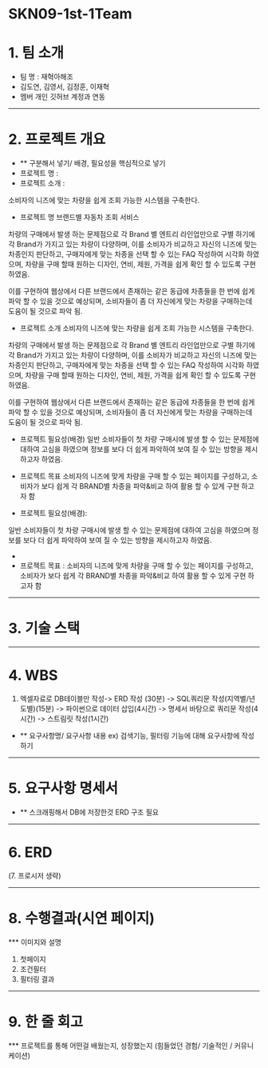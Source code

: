 # SKN09-1st-1Team

# 1. 팀 소개

- 팀 명 : 재혁아해조
- 김도연, 김영서, 김정훈, 이재혁
- 멤버 개인 깃허브 계정과 연동

---

# 2. 프로젝트 개요

- ** 구분해서 넣기/ 배경, 필요성을 핵심적으로 넣기
- 프로젝트 명 :
- 프로젝트 소개 :

소비자의 니즈에 맞는 차량을 쉽게 조회 가능한 시스템을 구축한다.


- 프로젝트 명
브랜드별 자동차 조회 서비스

차량의 구매에서 발생 하는 문제점으로 각 Brand 별 엔트리 라인업만으로 구별 하기에 각 Brand가 가지고 있는 차량이 다양하며, 이를 소비자가 비교하고 자신의 니즈에 맞는 차종인지 판단하고, 구매자에게 맞는 차종을 선택 할 수 있는 FAQ 작성하여 시각화 하였으며, 차량을 구매 할때 원하는 디자인, 연비, 제원, 가격을 쉽게 확인 할 수 있도록 구현하였음.


이를 구현하여 웹상에서 다른 브랜드에서 존재하는 같은 동급에 차종들을 한 번에 쉽게 파악 할 수 있을 것으로 예상되며, 소비자들이 좀 더 자신에게 맞는 차량을 구매하는데 도움이 될 것으로 파악 됨.


- 프로젝트 소개
소비자의 니즈에 맞는 차량을 쉽게 조회 가능한 시스템을 구축한다. 

차량의 구매에서 발생 하는 문제점으로 각 Brand 별 엔트리 라인업만으로 구별 하기에 각 Brand가 가지고 있는 차량이 다양하며, 이를 소비자가 비교하고 자신의 니즈에 맞는 차종인지 판단하고, 구매자에게 맞는 차종을 선택 할 수 있는 FAQ 작성하여 시각화 하였으며, 차량을 구매 할때 원하는 디자인, 연비, 제원, 가격을 쉽게 확인 할 수 있도록 구현하였음. 

이를 구현하여 웹상에서 다른 브랜드에서 존재하는 같은 동급에 차종들을 한 번에 쉽게 파악 할 수 있을 것으로 예상되며, 소비자들이 좀 더 자신에게 맞는 차량을 구매하는데 도움이 될 것으로 파악 됨. 

- 프로젝트 필요성(배경)
일반 소비자들이 첫 차량 구매시에 발생 할 수 있는 문제점에 대하여 고심을 하였으며 정보를 보다 더 쉽게 파악하여 보여 질 수 있는 방향을 제시하고자 하였음. 

- 프로젝트 목표
소비자의 니즈에 맞게 차량을 구매 할 수 있는 페이지를 구성하고, 소비자가 보다 쉽게 각 BRAND별 차종을 파악&비교 하여 활용 할 수 있게 구현 하고자 함

- 프로젝트 필요성(배경):

일반 소비자들이 첫 차량 구매시에 발생 할 수 있는 문제점에 대하여 고심을 하였으며 정보를 보다 더 쉽게 파악하여 보여 질 수 있는 방향을 제시하고자 하였음.

- 
- 프로젝트 목표 :
소비자의 니즈에 맞게 차량을 구매 할 수 있는 페이지를 구성하고, 소비자가 보다 쉽게 각 BRAND별 차종을 파악&비교 하여 활용 할 수 있게 구현 하고자 함

---

# 3. 기술 스택


---

# 4. WBS

1. 엑셀자료로 DB테이블만 작성-> ERD 작성 (30분) -> SQL쿼리문 작성(지역별/년도별)(15분) -> 파이썬으로 데이터 삽입(4시간) -> 명세서 바탕으로 쿼리문 작성(4시간) -> 스트림릿 작성(1시간)
- ** 요구사항명/ 요구사항 내용 ex) 검색기능, 필터링 기능에 대해 요구사항에 작성하기

---

# 5. 요구사항 명세서

- ** 스크래핑해서 DB에 저장한것 ERD 구조 필요

---

# 6. ERD

(7. 프로시저 생략)

---

# 8. 수행결과(시연 페이지)

*** 이미지와 설명

1. 첫페이지
2. 조건필터
3. 필터링 결과

---

# 9. 한 줄 회고

 *** 프로젝트를 통해 어떤걸 배웠는지, 성장했는지 (힘들었던 경험/ 기술적인 / 커뮤니케이션)
